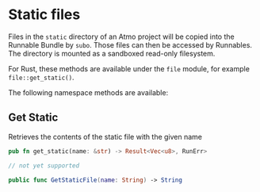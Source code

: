 # Static files

Files in the `static` directory of an Atmo project will be copied into the Runnable Bundle by `subo`. Those files can then be accessed by Runnables. The directory is mounted as a sandboxed read-only filesystem.

For Rust, these methods are available under the `file` module, for example `file::get_static()`.

The following namespace methods are available:

## Get Static

Retrieves the contents of the static file with the given name

```rust
pub fn get_static(name: &str) -> Result<Vec<u8>, RunErr>
```

```typescript
// not yet supported
```

```swift
public func GetStaticFile(name: String) -> String
```


